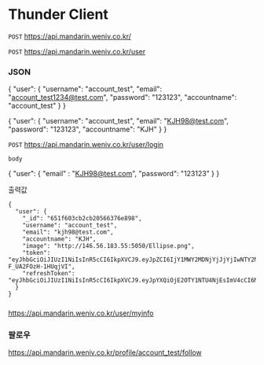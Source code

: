 # Thunder Client

`POST`
https://api.mandarin.weniv.co.kr/


`POST`
https://api.mandarin.weniv.co.kr/user


### JSON
{
        "user": {
                "username": "account_test",
                "email": "account_test1234@test.com",
                "password": "123123",
                "accountname": "account_test"
        }
} 

<!-- 이메일과 어카운트네임은 고유값 -->
{
        "user": {
                "username": "account_test",
                "email": "KJH98@test.com",
                "password": "123123",
                "accountname": "KJH"
        }
} 



`POST`
https://api.mandarin.weniv.co.kr/user/login

`body`

{
        "user": {
                "email" : "KJH98@test.com",
                "password": "123123"
        }
} 


출력값
```
{
  "user": {
    "_id": "651f603cb2cb20566376e898",
    "username": "account_test",
    "email": "kjh98@test.com",
    "accountname": "KJH",
    "image": "http://146.56.183.55:5050/Ellipse.png",
    "token": "eyJhbGciOiJIUzI1NiIsInR5cCI6IkpXVCJ9.eyJpZCI6IjY1MWY2MDNjYjJjYjIwNTY2Mzc2ZTg5OCIsImV4cCI6MTcwMTczOTg2MSwiaWF0IjoxNjk2NTU1ODYxfQ.9oLr7u4A3Ue8O_n9Rm7VnUQ3f-F_UA2FOzH-1HUqjVI",
    "refreshToken": "eyJhbGciOiJIUzI1NiIsInR5cCI6IkpXVCJ9.eyJpYXQiOjE2OTY1NTU4NjEsImV4cCI6MTY5Nzc2NTQ2MX0.DpiGxoMzyWyQzZ7hZrV44uHiYdLMQfLzVeRcS86zmMA"
  }
}
```



### 
https://api.mandarin.weniv.co.kr/user/myinfo



### 팔로우

https://api.mandarin.weniv.co.kr/profile/account_test/follow